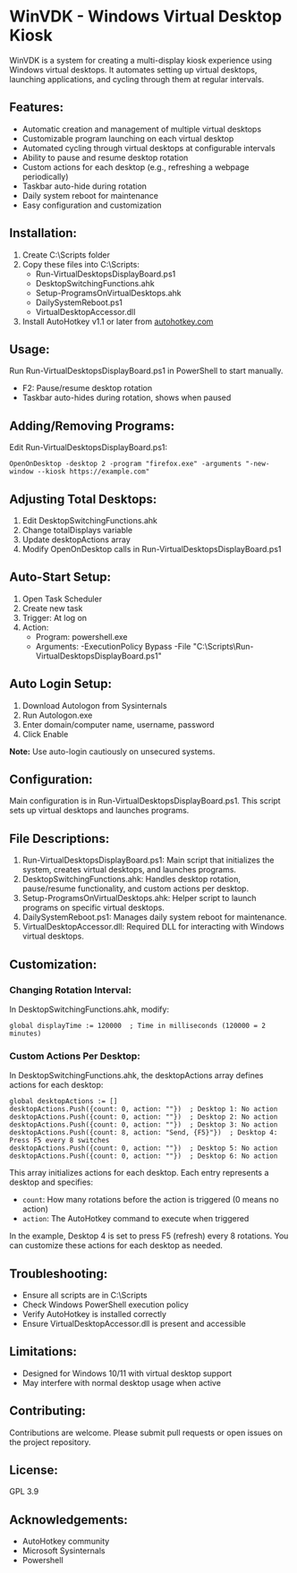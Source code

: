 # WinVDK - Windows Virtual Desktop Kiosk

WinVDK is a system for creating a multi-display kiosk experience using
Windows virtual desktops. It automates setting up virtual desktops,
launching applications, and cycling through them at regular intervals.

## Features:

-   Automatic creation and management of multiple virtual desktops
-   Customizable program launching on each virtual desktop
-   Automated cycling through virtual desktops at configurable intervals
-   Ability to pause and resume desktop rotation
-   Custom actions for each desktop (e.g., refreshing a webpage
    periodically)
-   Taskbar auto-hide during rotation
-   Daily system reboot for maintenance
-   Easy configuration and customization

## Installation:

1.  Create C:\Scripts folder
2.  Copy these files into C:\Scripts:
    -   Run-VirtualDesktopsDisplayBoard.ps1
    -   DesktopSwitchingFunctions.ahk
    -   Setup-ProgramsOnVirtualDesktops.ahk
    -   DailySystemReboot.ps1
    -   VirtualDesktopAccessor.dll
3.  Install AutoHotkey v1.1 or later from
    [autohotkey.com](https://www.autohotkey.com)

## Usage:

Run Run-VirtualDesktopsDisplayBoard.ps1 in PowerShell to start manually.

-   F2: Pause/resume desktop rotation
-   Taskbar auto-hides during rotation, shows when paused

## Adding/Removing Programs:

Edit Run-VirtualDesktopsDisplayBoard.ps1:

    OpenOnDesktop -desktop 2 -program "firefox.exe" -arguments "-new-window --kiosk https://example.com"

## Adjusting Total Desktops:

1.  Edit DesktopSwitchingFunctions.ahk
2.  Change totalDisplays variable
3.  Update desktopActions array
4.  Modify OpenOnDesktop calls in Run-VirtualDesktopsDisplayBoard.ps1

## Auto-Start Setup:

1.  Open Task Scheduler
2.  Create new task
3.  Trigger: At log on
4.  Action:
    -   Program: powershell.exe
    -   Arguments: -ExecutionPolicy Bypass -File
        "C:\Scripts\Run-VirtualDesktopsDisplayBoard.ps1"

## Auto Login Setup:

1.  Download Autologon from Sysinternals
2.  Run Autologon.exe
3.  Enter domain/computer name, username, password
4.  Click Enable

**Note:** Use auto-login cautiously on unsecured systems.

## Configuration:

Main configuration is in Run-VirtualDesktopsDisplayBoard.ps1. This
script sets up virtual desktops and launches programs.

## File Descriptions:

1.  Run-VirtualDesktopsDisplayBoard.ps1: Main script that initializes
    the system, creates virtual desktops, and launches programs.
2.  DesktopSwitchingFunctions.ahk: Handles desktop rotation,
    pause/resume functionality, and custom actions per desktop.
3.  Setup-ProgramsOnVirtualDesktops.ahk: Helper script to launch
    programs on specific virtual desktops.
4.  DailySystemReboot.ps1: Manages daily system reboot for maintenance.
5.  VirtualDesktopAccessor.dll: Required DLL for interacting with
    Windows virtual desktops.

## Customization:

### Changing Rotation Interval:

In DesktopSwitchingFunctions.ahk, modify:

    global displayTime := 120000  ; Time in milliseconds (120000 = 2 minutes)

### Custom Actions Per Desktop:

In DesktopSwitchingFunctions.ahk, the desktopActions array defines
actions for each desktop:

    global desktopActions := []
    desktopActions.Push({count: 0, action: ""})  ; Desktop 1: No action
    desktopActions.Push({count: 0, action: ""})  ; Desktop 2: No action
    desktopActions.Push({count: 0, action: ""})  ; Desktop 3: No action
    desktopActions.Push({count: 8, action: "Send, {F5}"})  ; Desktop 4: Press F5 every 8 switches
    desktopActions.Push({count: 0, action: ""})  ; Desktop 5: No action
    desktopActions.Push({count: 0, action: ""})  ; Desktop 6: No action

This array initializes actions for each desktop. Each entry represents a
desktop and specifies:

-   `count`: How many rotations before the action is triggered (0 means
    no action)
-   `action`: The AutoHotkey command to execute when triggered

In the example, Desktop 4 is set to press F5 (refresh) every 8
rotations. You can customize these actions for each desktop as needed.

## Troubleshooting:

-   Ensure all scripts are in C:\Scripts
-   Check Windows PowerShell execution policy
-   Verify AutoHotkey is installed correctly
-   Ensure VirtualDesktopAccessor.dll is present and accessible

## Limitations:

-   Designed for Windows 10/11 with virtual desktop support
-   May interfere with normal desktop usage when active

## Contributing:

Contributions are welcome. Please submit pull requests or open issues on
the project repository.

## License:

GPL 3.9

## Acknowledgements:

-   AutoHotkey community
-   Microsoft Sysinternals
-   Powershell
